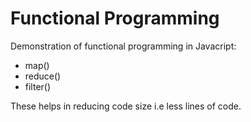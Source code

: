 # Functional Programming

Demonstration of functional programming in Javacript:

* map()
* reduce()
* filter()

These helps in reducing code size i.e less lines of code.
